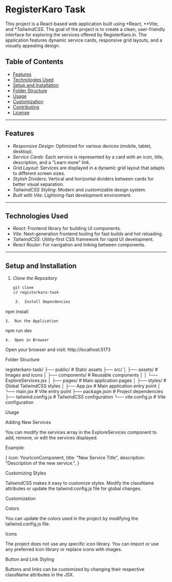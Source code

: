 # RegisterKaro Task

This project is a React-based web application built using *React, **Vite, and **TailwindCSS*. The goal of the project is to create a clean, user-friendly interface for exploring the services offered by RegisterKaro.in. The application features dynamic service cards, responsive grid layouts, and a visually appealing design.

## Table of Contents

- [Features](#features)
- [Technologies Used](#technologies-used)
- [Setup and Installation](#setup-and-installation)
- [Folder Structure](#folder-structure)
- [Usage](#usage)
- [Customization](#customization)
- [Contributing](#contributing)
- [License](#license)

---

## Features

- *Responsive Design*: Optimized for various devices (mobile, tablet, desktop).
- *Service Cards*: Each service is represented by a card with an icon, title, description, and a "Learn more" link.
- *Grid Layout*: Services are displayed in a dynamic grid layout that adapts to different screen sizes.
- *Stylish Dividers*: Vertical and horizontal dividers between cards for better visual separation.
- *TailwindCSS Styling*: Modern and customizable design system.
- *Built with Vite*: Lightning-fast development environment.

---

## Technologies Used

- *React*: Frontend library for building UI components.
- *Vite*: Next-generation frontend tooling for fast builds and hot reloading.
- *TailwindCSS*: Utility-first CSS framework for rapid UI development.
- *React Router*: For navigation and linking between components.

---

## Setup and Installation

1. *Clone the Repository*  
   ```bash
   git clone 
   cd registerkaro-task

	2.	Install Dependencies

npm install


	3.	Run the Application

npm run dev


	4.	Open in Browser
Open your browser and visit: http://localhost:5173

Folder Structure

registerkaro-task/
├── public/           # Static assets
├── src/
│   ├── assets/       # Images and icons
│   ├── components/   # Reusable components
│   │   └── ExploreServices.jsx
│   ├── pages/        # Main application pages
│   ├── styles/       # Global TailwindCSS styles
│   ├── App.jsx       # Main application entry point
│   └── main.jsx      # Vite entry point
├── package.json      # Project dependencies
├── tailwind.config.js # TailwindCSS configuration
└── vite.config.js    # Vite configuration

Usage

Adding New Services

You can modify the services array in the ExploreServices component to add, remove, or edit the services displayed.

Example:

{
  icon: YourIconComponent,
  title: "New Service Title",
  description: "Description of the new service.",
}

Customizing Styles

TailwindCSS makes it easy to customize styles. Modify the className attributes or update the tailwind.config.js file for global changes.

Customization

Colors

You can update the colors used in the project by modifying the tailwind.config.js file.

Icons

The project does not use any specific icon library. You can import or use any preferred icon library or replace icons with images.

Button and Link Styling

Buttons and links can be customized by changing their respective className attributes in the JSX.